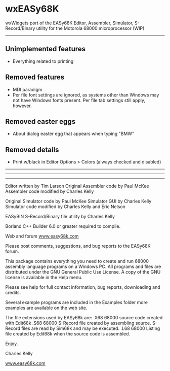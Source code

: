 # wxEASy68K

wxWidgets port of the EASy68K Editor, Assembler, Simulator, S-Record/Binary
utility for the Motorola 68000 microprocessor (WIP)

---

## Unimplemented features

- Everything related to printing

## Removed features

- MDI paradigm
- Per file font settings are ignored, as systems other than Windows may not
  have Windows fonts present. Per file tab settings still apply, however.

## Removed easter eggs

- About dialog easter egg that appears when typing "BMW"

## Removed details

- Print w/black in Editor Options > Colors (always checked and disabled)

---
---
---

Editor written by Tim Larson
Original Assembler code by Paul McKee
Assembler code modified by Charles Kelly 

Original Simulator code by Paul McKee
Simulator GUI by Charles Kelly
Simulator code modified by Charles Kelly and Eric Nelson

EASyBIN S-Record/Binary file utility by Charles Kelly

Borland C++ Builder 6.0 or greater required to compile.

Web and forum
         www.easy68k.com


Please post comments, suggestions, and bug reports to the EASy68K forum.


This package contains everything you need to create and run 68000 assembly language programs on a Windows PC. All programs and files are distributed under the GNU General Public Use License. A copy of the GNU license is available in the Help menu.

Please see help for full contact information, bug reports, downloading and credits.

Several example programs are included in the Examples folder more examples are available on the web site. 

The file extensions used by EASy68k are:
    .X68  68000 source code created with Edit68k
    .S68  68000 S-Record file created by assembling source. S-Record files are read by
                Sim68k and may be executed.
    .L68  68000 Listing file created by Edit68k when the source code is assembled.

Enjoy.

Charles Kelly

www.easy68k.com


